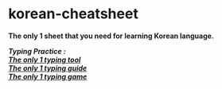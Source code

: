 # korean-cheatsheet
<B>The only 1 sheet that you need for learning Korean language.<B><br>

<i>Typing Practice :<br>
[The only 1 typing tool](https://www.branah.com/korean) <br>
[The only 1 typing guide](https://www.90daykorean.com/typing-in-korean/)<br>
[The only 1 typing game](https://play.typeracer.com/?universe=lang_ko)<br></i>
